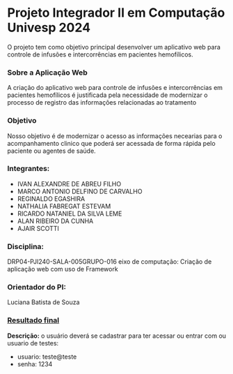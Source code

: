 # Projeto Integrador II em Computação Univesp 2024
O projeto tem como objetivo principal desenvolver um aplicativo web para controle de infusões e intercorrências em pacientes hemofílicos.
### Sobre a Aplicação Web
A criação do aplicativo web para controle de infusões e intercorrências em pacientes hemofílicos é justificada pela necessidade de modernizar
o processo de registro das informações relacionadas ao tratamento

### Objetivo
Nosso objetivo é de modernizar o acesso as informações necearias para o acompanhamento clinico que poderá ser acessada de forma rápida pelo paciente ou agentes de saúde.
### Integrantes:
* IVAN ALEXANDRE DE ABREU FILHO
* MARCO ANTONIO DELFINO DE CARVALHO
* REGINALDO EGASHIRA
* NATHALIA FABREGAT ESTEVAM
* RICARDO NATANIEL DA SILVA LEME
* ALAN RIBEIRO DA CUNHA
* AJAIR SCOTTI
### Disciplina:	
DRP04-PJI240-SALA-005GRUPO-016
eixo de computação: Criação de aplicação web com uso de Framework
### Orientador do PI:	
Luciana Batista de Souza

### **[Resultado final](https://pi-univesp-2024.vercel.app/)**  
**Descrição:** o usuário deverá se cadastrar para ter acessar ou entrar com ou usuario de testes: 
* usuario: teste@teste 
* senha: 1234
